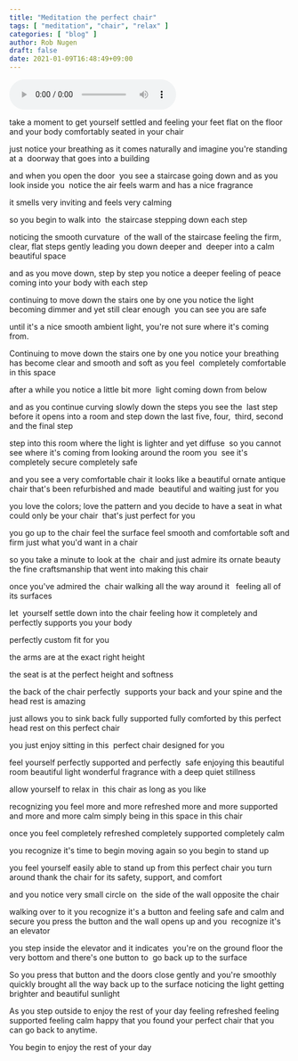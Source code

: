 ```yaml
---
title: "Meditation the perfect chair"
tags: [ "meditation", "chair", "relax" ]
categories: [ "blog" ]
author: Rob Nugen
draft: false
date: 2021-01-09T16:48:49+09:00
---
```


<audio controls>
  <source src="//b.robnugen.com/rob/presentations/weekly-alignments/2021/the_perfect_chair.ogg" type="audio/ogg">
  <source src="//b.robnugen.com/rob/presentations/weekly-alignments/2021/the_perfect_chair.mp3" type="audio/mpeg">
  Your browser does not support this audio content.
</audio>

take a moment to get yourself settled and
feeling your feet flat on the floor
and your body comfortably seated in your chair

just notice your breathing as it comes naturally
and imagine you're standing at a 
doorway that goes into a building

and when you open the door 
you see a staircase going down
and as you look inside you 
notice the air feels warm
and has a nice fragrance

it smells very inviting
and feels very calming

so you begin to walk into 
the staircase stepping down
each step

noticing the smooth curvature 
of the wall of the staircase
feeling the firm, clear, flat steps
gently leading you down deeper and 
deeper into a calm beautiful space

and as you move down, step by step
you notice a deeper feeling of peace 
coming into your body with each step

continuing to move down the stairs one by one
you notice the light becoming dimmer
and yet still clear enough 
you can see you are safe

until it's a nice smooth ambient light,
you're not sure where it's coming from.

Continuing to move down the stairs one by one
you notice your breathing has become
clear and smooth and soft as you feel 
completely comfortable in this space

after a while
you notice a little bit more 
light coming down from below

and as you continue curving
slowly down the steps you see the 
last step before it opens into a room
and step down the last five, four, 
third, second and the final step

step into this room
where the light is lighter and yet diffuse 
so you cannot see where it's coming from
looking around the room you 
see it's completely secure
completely safe

and you see a very comfortable chair
it looks like a beautiful ornate antique chair
that's been refurbished and made 
beautiful and waiting just for you

you love the colors; love the pattern
and you decide to have a seat
in what could only be your chair 
that's just perfect for you

you go up to the chair feel the surface
feel smooth and comfortable
soft and firm
just what you'd want in a chair

so you take a minute to look at the 
chair and just admire its ornate beauty
the fine craftsmanship that went into making this
chair

once you've admired the 
chair walking all the way around it  
feeling all of its surfaces

let 
yourself settle down into the chair
feeling how it completely and 
perfectly supports you your body

perfectly custom fit for you

the arms are at the exact right height

the seat is at the perfect height and softness

the back of the chair perfectly 
supports your back and your spine
and the head rest is amazing

just allows you to sink back fully supported
fully comforted by this perfect 
head rest on this perfect chair

you just enjoy sitting in this 
perfect chair designed for you

feel yourself perfectly supported and perfectly 
safe enjoying this beautiful room beautiful light
wonderful fragrance
with a deep quiet stillness

allow yourself to relax in 
this chair as long as you like

recognizing you feel more and more refreshed
more and more supported
and more and more calm
simply being in this space in this chair

once you feel completely refreshed
completely supported completely calm

you recognize it's time to begin moving again
so you begin to stand up

you feel yourself easily able to stand up from this perfect chair
you turn around thank the chair
for its safety, support, and comfort

and you notice very small circle on 
the side of the wall opposite the chair

walking over to it you recognize it's a button
and feeling safe and calm and 
secure you press the button
and the wall opens up and you 
recognize it's an elevator

you step inside the elevator and it indicates 
you're on the ground floor the very bottom
and there's one button to 
go back up to the surface

So you press that button
and the doors close gently and you're smoothly
quickly brought all the way back up to the surface
noticing the light getting brighter
and beautiful sunlight

As you step outside to enjoy the rest of your day feeling refreshed
feeling supported feeling calm happy that you found your perfect chair
that you can go back to anytime.

You begin to enjoy the rest of your day
